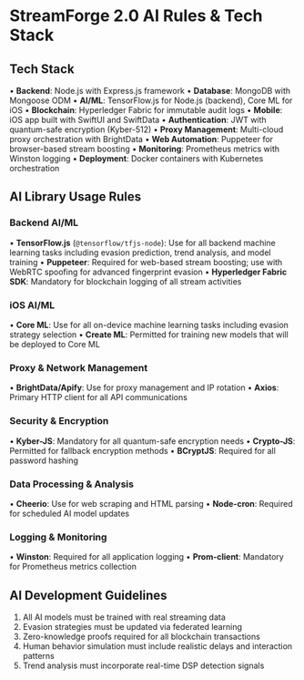 # StreamForge 2.0 AI Rules & Tech Stack

## Tech Stack

• **Backend**: Node.js with Express.js framework
• **Database**: MongoDB with Mongoose ODM
• **AI/ML**: TensorFlow.js for Node.js (backend), Core ML for iOS
• **Blockchain**: Hyperledger Fabric for immutable audit logs
• **Mobile**: iOS app built with SwiftUI and SwiftData
• **Authentication**: JWT with quantum-safe encryption (Kyber-512)
• **Proxy Management**: Multi-cloud proxy orchestration with BrightData
• **Web Automation**: Puppeteer for browser-based stream boosting
• **Monitoring**: Prometheus metrics with Winston logging
• **Deployment**: Docker containers with Kubernetes orchestration

## AI Library Usage Rules

### Backend AI/ML
• **TensorFlow.js** (`@tensorflow/tfjs-node`): Use for all backend machine learning tasks including evasion prediction, trend analysis, and model training
• **Puppeteer**: Required for web-based stream boosting; use with WebRTC spoofing for advanced fingerprint evasion
• **Hyperledger Fabric SDK**: Mandatory for blockchain logging of all stream activities

### iOS AI/ML
• **Core ML**: Use for all on-device machine learning tasks including evasion strategy selection
• **Create ML**: Permitted for training new models that will be deployed to Core ML

### Proxy & Network Management
• **BrightData/Apify**: Use for proxy management and IP rotation
• **Axios**: Primary HTTP client for all API communications

### Security & Encryption
• **Kyber-JS**: Mandatory for all quantum-safe encryption needs
• **Crypto-JS**: Permitted for fallback encryption methods
• **BCryptJS**: Required for all password hashing

### Data Processing & Analysis
• **Cheerio**: Use for web scraping and HTML parsing
• **Node-cron**: Required for scheduled AI model updates

### Logging & Monitoring
• **Winston**: Required for all application logging
• **Prom-client**: Mandatory for Prometheus metrics collection

## AI Development Guidelines

1. All AI models must be trained with real streaming data
2. Evasion strategies must be updated via federated learning
3. Zero-knowledge proofs required for all blockchain transactions
4. Human behavior simulation must include realistic delays and interaction patterns
5. Trend analysis must incorporate real-time DSP detection signals